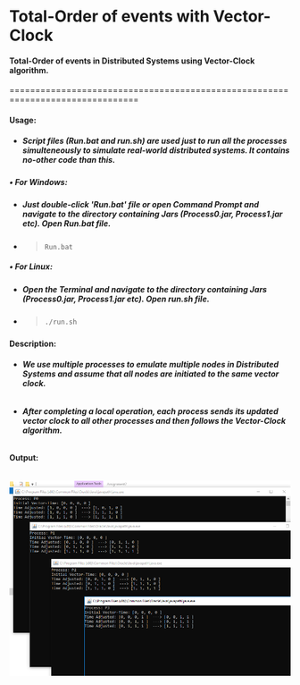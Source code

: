 # Total-Order of events with Vector-Clock

#### Total-Order of events in Distributed Systems using Vector-Clock algorithm.
===============================================================================
#### Usage:
- ##### Script files (Run.bat and run.sh) are used just to run all the processes simulteneously to simulate real-world distributed systems. It contains no-other code than this.
##### •	For Windows:
  - ##### Just double-click 'Run.bat' file or open Command Prompt and navigate to the directory containing Jars (Process0.jar, Process1.jar etc). Open Run.bat file.
  - > ` Run.bat `
##### •	For Linux:
  - ##### Open the Terminal and navigate to the directory containing Jars (Process0.jar, Process1.jar etc). Open run.sh file.
  - > ` ./run.sh `
  #####
  #### Description:
- ##### We use multiple processes to emulate multiple nodes in Distributed Systems and assume that all nodes are initiated to the same vector clock.
######
- ##### After completing a local operation, each process sends its updated vector clock to all other processes and then follows the Vector-Clock algorithm.
######
#####
#### Output:
###### 
![Output](Total-Order-Vector-Clock.PNG?raw=true)
######
